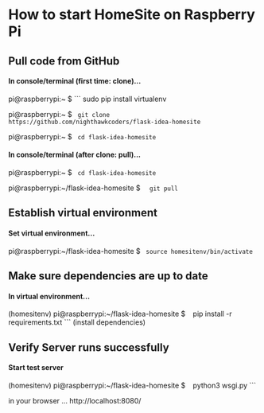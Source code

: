# How to start HomeSite on Raspberry Pi

## Pull code from GitHub
#### In console/terminal (first time: clone)...

pi@raspberrypi:~ $  ``` sudo pip install virtualenv


pi@raspberrypi:~ $  ``` git clone https://github.com/nighthawkcoders/flask-idea-homesite```

pi@raspberrypi:~ $  ``` cd flask-idea-homesite```



#### In console/terminal (after clone: pull)...

pi@raspberrypi:~ $  ``` cd flask-idea-homesite```

pi@raspberrypi:~/flask-idea-homesite $ ```  git pull```



## Establish virtual environment
#### Set virtual environment...
pi@raspberrypi:~/flask-idea-homesite $ ```  source homesitenv/bin/activate ```


## Make sure dependencies are up to date
#### In virtual environment...

(homesitenv) pi@raspberrypi:~/flask-idea-homesite $ ```
``` pip install -r requirements.txt ``` (install dependencies)



## Verify Server runs successfully
#### Start test server

(homesitenv) pi@raspberrypi:~/flask-idea-homesite $ ```
``` python3 wsgi.py ``` 

in your browser ...
http://localhost:8080/ 
